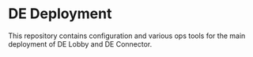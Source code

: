 # DE Deployment

This repository contains configuration and various ops tools for the main
deployment of DE Lobby and DE Connector.
